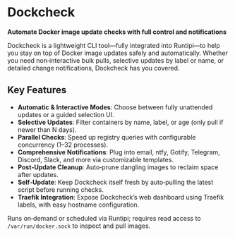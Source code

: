 # Dockcheck

**Automate Docker image update checks with full control and notifications**

Dockcheck is a lightweight CLI tool—fully integrated into Runtipi—to help you stay on top of Docker image updates safely and automatically. Whether you need non‑interactive bulk pulls, selective updates by label or name, or detailed change notifications, Dockcheck has you covered.

## Key Features

- **Automatic & Interactive Modes**: Choose between fully unattended updates or a guided selection UI.
- **Selective Updates**: Filter containers by name, label, or age (only pull if newer than N days).
- **Parallel Checks**: Speed up registry queries with configurable concurrency (1–32 processes).
- **Comprehensive Notifications**: Plug into email, ntfy, Gotify, Telegram, Discord, Slack, and more via customizable templates.
- **Post‑Update Cleanup**: Auto‑prune dangling images to reclaim space after updates.
- **Self‑Update**: Keep Dockcheck itself fresh by auto‑pulling the latest script before running checks.
- **Traefik Integration**: Expose Dockcheck’s web dashboard using Traefik labels, with easy hostname configuration.

Runs on‑demand or scheduled via Runtipi; requires read access to `/var/run/docker.sock` to inspect and pull images.
